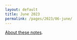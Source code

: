 ```yaml
---
layout: default
title: June 2023
permalink: /pages/2023/06-june/
---
```


[About these notes](https://github.com/tinalexander/notes).
